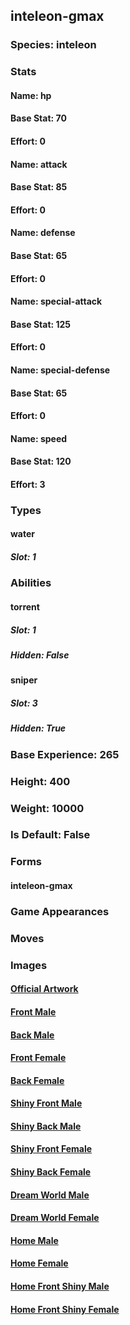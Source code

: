 ## inteleon-gmax
### Species: inteleon
### Stats
#### Name: hp
#### Base Stat: 70
#### Effort: 0
#### Name: attack
#### Base Stat: 85
#### Effort: 0
#### Name: defense
#### Base Stat: 65
#### Effort: 0
#### Name: special-attack
#### Base Stat: 125
#### Effort: 0
#### Name: special-defense
#### Base Stat: 65
#### Effort: 0
#### Name: speed
#### Base Stat: 120
#### Effort: 3
### Types
#### water
##### Slot: 1
### Abilities
#### torrent
##### Slot: 1
##### Hidden: False
#### sniper
##### Slot: 3
##### Hidden: True
### Base Experience: 265
### Height: 400
### Weight: 10000
### Is Default: False
### Forms
#### inteleon-gmax
### Game Appearances
### Moves
### Images
#### [Official Artwork](https://raw.githubusercontent.com/PokeAPI/sprites/master/sprites/pokemon/other/official-artwork/10202.png)
#### [Front Male](https://raw.githubusercontent.com/PokeAPI/sprites/master/sprites/pokemon/10202.png)
#### [Back Male](https://raw.githubusercontent.com/PokeAPI/sprites/master/sprites/pokemon/back/10202.png)
#### [Front Female](None)
#### [Back Female](None)
#### [Shiny Front Male](https://raw.githubusercontent.com/PokeAPI/sprites/master/sprites/pokemon/shiny/10202.png)
#### [Shiny Back Male](https://raw.githubusercontent.com/PokeAPI/sprites/master/sprites/pokemon/back/10202.png)
#### [Shiny Front Female](None)
#### [Shiny Back Female](None)
#### [Dream World Male](None)
#### [Dream World Female](None)
#### [Home Male](https://raw.githubusercontent.com/PokeAPI/sprites/master/sprites/pokemon/other/home/10202.png)
#### [Home Female](None)
#### [Home Front Shiny Male](https://raw.githubusercontent.com/PokeAPI/sprites/master/sprites/pokemon/other/home/shiny/10202.png)
#### [Home Front Shiny Female](None)